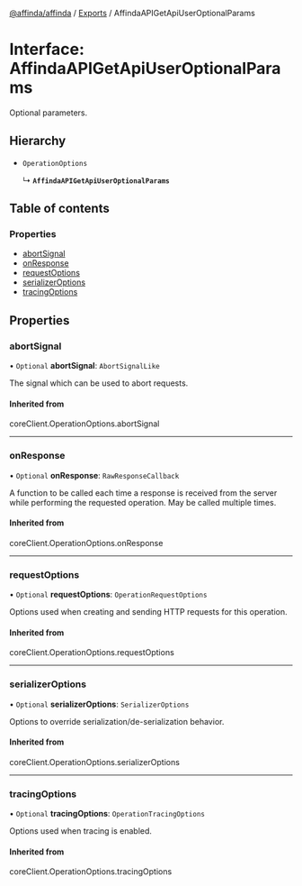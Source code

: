 [@affinda/affinda](../README.md) / [Exports](../modules.md) / AffindaAPIGetApiUserOptionalParams

# Interface: AffindaAPIGetApiUserOptionalParams

Optional parameters.

## Hierarchy

- `OperationOptions`

  ↳ **`AffindaAPIGetApiUserOptionalParams`**

## Table of contents

### Properties

- [abortSignal](AffindaAPIGetApiUserOptionalParams.md#abortsignal)
- [onResponse](AffindaAPIGetApiUserOptionalParams.md#onresponse)
- [requestOptions](AffindaAPIGetApiUserOptionalParams.md#requestoptions)
- [serializerOptions](AffindaAPIGetApiUserOptionalParams.md#serializeroptions)
- [tracingOptions](AffindaAPIGetApiUserOptionalParams.md#tracingoptions)

## Properties

### abortSignal

• `Optional` **abortSignal**: `AbortSignalLike`

The signal which can be used to abort requests.

#### Inherited from

coreClient.OperationOptions.abortSignal

___

### onResponse

• `Optional` **onResponse**: `RawResponseCallback`

A function to be called each time a response is received from the server
while performing the requested operation.
May be called multiple times.

#### Inherited from

coreClient.OperationOptions.onResponse

___

### requestOptions

• `Optional` **requestOptions**: `OperationRequestOptions`

Options used when creating and sending HTTP requests for this operation.

#### Inherited from

coreClient.OperationOptions.requestOptions

___

### serializerOptions

• `Optional` **serializerOptions**: `SerializerOptions`

Options to override serialization/de-serialization behavior.

#### Inherited from

coreClient.OperationOptions.serializerOptions

___

### tracingOptions

• `Optional` **tracingOptions**: `OperationTracingOptions`

Options used when tracing is enabled.

#### Inherited from

coreClient.OperationOptions.tracingOptions
